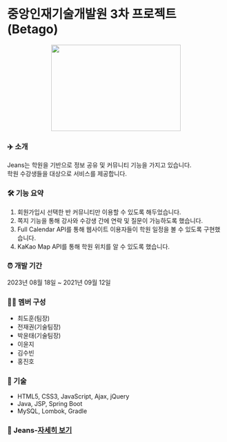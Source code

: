 # 중앙인재기술개발원 3차 프로젝트(Betago)

<p align="center"><img src="https://www.notion.so/image/https%3A%2F%2Fprod-files-secure.s3.us-west-2.amazonaws.com%2F919089e2-ea1d-4aee-a82c-bcc7b08f6289%2Feab67736-566e-4ae5-b300-c43d8663dc4d%2F2.png?table=block&id=35f0b011-ec5c-4668-916c-11c1a42c0bce&spaceId=919089e2-ea1d-4aee-a82c-bcc7b08f6289&width=2000&userId=8e26c7bd-f6ab-4d8d-ae3a-a85fc0fa7c3e&cache=v2" height="200px" width="300px"></p>

### ✈️ 소개

Jeans는 학원을 기반으로 정보 공유 및 커뮤니티 기능을 가지고 있습니다.
<br>
학원 수강생들을 대상으로 서비스를 제공합니다.

### 🛠 기능 요약
1. 회원가입시 선택한 반 커뮤니티만 이용할 수 있도록 해두었습니다.
2. 쪽지 기능을 통해 강사와 수강생 간에 연락 및 질문이 가능하도록 했습니다.
3. Full Calendar API를 통해 웹사이트 이용자들이 학원 일정을 볼 수 있도록 구현했습니다.
4. KaKao Map API를 통해 학원 위치를 알 수 있도록 했습니다.

### ⏰ 개발 기간
2023년 08월 18일 ~ 2021년 09월 12일  

### 👩‍💻 멤버 구성
- 최도훈(팀장)
- 전재권(기술팀장)
- 박윤태(기술팀장)
- 이윤지
- 김수빈
- 홍진호

### 📌 기술
- HTML5, CSS3, JavaScript, Ajax, jQuery
- Java, JSP, Spring Boot
- MySQL, Lombok, Gradle

### 📌 Jeans-[자세히 보기](https://yuntae.notion.site/Jeans-Academy-753067b45bf74ce2aa9ccd61e95ab143)
